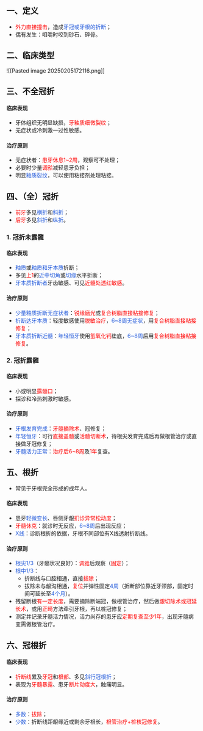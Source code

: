 ## 一、定义
* <font color="#ff0000">外力直接撞击</font>，造成<font color="#245bdb">牙冠或牙根的折断</font>；
* 偶有发生：咀嚼时咬到砂石、碎骨。

## 二、临床类型
![[Pasted image 20250205172116.png]]

## 三、不全冠折
#### 临床表现
* 牙体组织无明显缺损，<font color="#ff0000">牙釉质细微裂纹</font>；
* 无症状或冷刺激一过性敏感。
#### 治疗原则
* 无症状者：<font color="#ff0000">患牙休息1~2周</font>，观察可不处理；
* 必要时少量<font color="#ff0000">调𬌗</font>减轻患牙负担；
* 明显<font color="#245bdb">釉质裂纹</font>，可以使用粘接剂处理粘接。

## 四、（全）冠折
* <font color="#ff0000">前牙</font>多见<font color="#245bdb">横折</font>和<font color="#245bdb">斜折</font>；
* <font color="#ff0000">后牙</font>多见<font color="#245bdb">斜折</font>和<font color="#245bdb">纵折</font>。
### 1. 冠折未露髓
#### 临床表现
* <font color="#245bdb">釉质</font>或<font color="#245bdb">釉质和牙本质</font>折断；
* 多见<font color="#ff0000">上1</font>的<font color="#245bdb">近中切角</font>或<font color="#245bdb">切缘</font>水平折断；
* <font color="#245bdb">牙本质折断者</font>牙齿敏感、可见<font color="#ff0000">近髓处透红敏感</font>。
#### 治疗原则
* <font color="#245bdb">少量釉质折断无症状者</font>：<font color="#ff0000">锐缘磨光</font>或<font color="#ff0000">复合树脂直接粘接修复</font>；
* <font color="#245bdb">折断达牙本质</font>：轻度敏感使用<font color="#ff0000">脱敏治疗</font>，<font color="#245bdb">6~8周无症状</font>，用<font color="#ff0000">复合树脂直接粘接修复</font>；
* <font color="#245bdb">牙本质折断近髓</font>：<font color="#245bdb">年轻恒牙</font>使用<font color="#ff0000">氢氧化钙</font>垫底，<font color="#245bdb">6~8周</font>后用<font color="#ff0000">复合树脂直接粘接修复</font>。
### 2. 冠折露髓
#### 临床表现
* 小或明显<font color="#ff0000">露髓口</font>；
* 探诊和冷热刺激时敏感。
#### 治疗原则
* <font color="#245bdb">牙根发育完成</font>：<font color="#ff0000">牙髓摘除术</font>、冠修复；
* <font color="#245bdb">年轻恒牙</font>：可行<font color="#ff0000">直接盖髓</font>或<font color="#ff0000">活髓切断术</font>，待根尖发育完成后再做根管治疗或直接做牙冠修复；
* <font color="#245bdb">牙髓活力正常</font>：<font color="#ff0000">治疗后6~8周</font>及<font color="#ff0000">1年</font>复查。

## 五、根折
* 常见于牙根完全形成的成年人。
#### 临床表现
* 患牙<font color="#245bdb">轻微变长</font>、唇侧牙龈<font color="#ff0000">扪诊异常松动度</font>；
* <font color="#ff0000">牙髓休克</font>：就诊时无反应，<font color="#245bdb">6~8周</font>后出现反应；
* <font color="#245bdb">X线</font>：诊断根折的依据，牙根不同部位有X线透射折断线。
#### 治疗原则
* <font color="#245bdb">根尖1/3</font>（牙髓状况良好）：<font color="#ff0000">调𬌗</font>后观察（<font color="#ff0000">固定</font>）；
* <font color="#245bdb">根中1/3</font>：
	* 折断线与口腔相通，直接<font color="#ff0000">拔除</font>；
	* 拔除未与龈沟相通，<font color="#ff0000">复位</font>并弹性固定<font color="#245bdb">4周</font>（折断部位靠近牙颈部，固定时间可延长至<font color="#245bdb">4个月</font>）。
* 残留断根<font color="#ff0000">有一定长度</font>，需要摘除断端冠，做根管治疗，然后做<font color="#ff0000">龈切除术或冠延长术</font>，或用<font color="#ff0000">正畸</font>方法牵引牙根，再以桩冠修复；
* 测定并记录牙髓活力情况，活力尚存的患牙应<font color="#ff0000">定期复查至少1年</font>，出现牙髓病变需做根管治疗。

## 六、冠根折
#### 临床表现
* <font color="#ff0000">折断线</font>累及<font color="#ff0000">牙冠</font>和<font color="#ff0000">根部</font>、多见<font color="#245bdb">斜行冠根折</font>；
* 表现为<font color="#ff0000">牙髓暴露</font>、患牙<font color="#ff0000">断片动度大</font>，触痛明显。
#### 治疗原则
* <font color="#245bdb">多数</font>：<font color="#ff0000">拔除</font>；
* <font color="#245bdb">少数</font>：折断线距龈缘近或剩余牙根长，<font color="#ff0000">根管治疗+桩核冠修复</font>。







